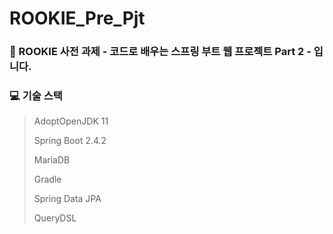 # ROOKIE_Pre_Pjt



### :book: ​ROOKIE 사전 과제 - 코드로 배우는 스프링 부트 웹 프로젝트 Part 2 - 입니다.



### :computer: 기술 스택

> AdoptOpenJDK 11
>
> Spring Boot 2.4.2
>
> MariaDB
>
> Gradle
>
> Spring Data JPA
>
> QueryDSL